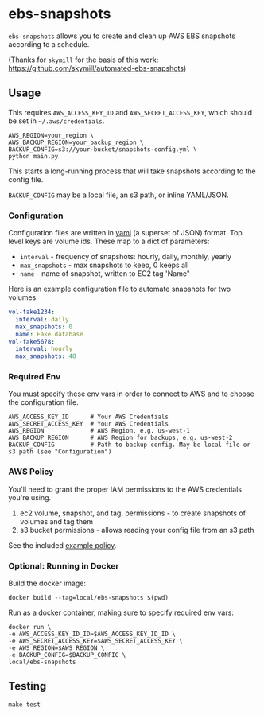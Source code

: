 # ebs-snapshots

`ebs-snapshots` allows you to create and clean up AWS EBS snapshots according to a schedule.

(Thanks for `skymill` for the basis of this work: https://github.com/skymill/automated-ebs-snapshots)

## Usage

This requires `AWS_ACCESS_KEY_ID` and `AWS_SECRET_ACCESS_KEY`, which should be set in `~/.aws/credentials`.

```
AWS_REGION=your_region \
AWS_BACKUP_REGION=your_backup_region \
BACKUP_CONFIG=s3://your-bucket/snapshots-config.yml \
python main.py
```

This starts a long-running process that will take snapshots according to the config file.

`BACKUP_CONFIG` may be a local file, an s3 path, or inline YAML/JSON.

### Configuration

Configuration files are written in [yaml](http://www.yaml.org/) (a superset of JSON) format.
Top level keys are volume ids. These map to a dict of parameters:

- `interval` - frequency of snapshots: hourly, daily, monthly, yearly
- `max_snapshots` - max snapshots to keep, 0 keeps all
- `name` - name of snapshot, written to EC2 tag 'Name"

Here is an example configuration file to automate snapshots for two volumes:

```yaml
vol-fake1234:
  interval: daily
  max_snapshots: 0
  name: Fake database
vol-fake5678:
  interval: hourly
  max_snapshots: 48
```

### Required Env

You must specify these env vars in order to connect to AWS and to choose the configuration file.

```
AWS_ACCESS_KEY_ID      # Your AWS Credentials
AWS_SECRET_ACCESS_KEY  # Your AWS Credentials
AWS_REGION             # AWS Region, e.g. us-west-1
AWS_BACKUP_REGION	   # AWS Region for backups, e.g. us-west-2
BACKUP_CONFIG          # Path to backup config. May be local file or s3 path (see "Configuration")
```

### AWS Policy

You'll need to grant the proper IAM permissions to the AWS credentials you're using.

1. ec2 volume, snapshot, and tag, permissions - to create snapshots of volumes and tag them
1. s3 bucket permissions - allows reading your config file from an s3 path

See the included [example policy](aws-iam-policy.ebs-snapshots.json).

### Optional: Running in Docker

Build the docker image:

```
docker build --tag=local/ebs-snapshots $(pwd)
```

Run as a docker container, making sure to specify required env vars:

```
docker run \
-e AWS_ACCESS_KEY_ID_ID=$AWS_ACCESS_KEY_ID_ID \
-e AWS_SECRET_ACCESS_KEY=$AWS_SECRET_ACCESS_KEY \
-e AWS_REGION=$AWS_REGION \
-e BACKUP_CONFIG=$BACKUP_CONFIG \
local/ebs-snapshots
```

## Testing

```
make test
```

